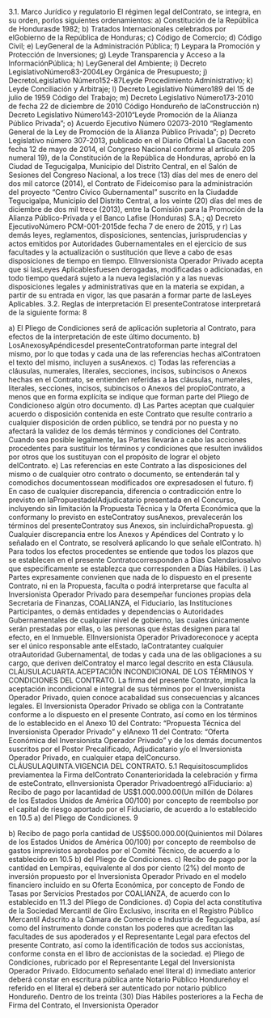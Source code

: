 3.1. Marco Jurídico y regulatorio
El régimen legal delContrato, se integra, en su orden, porlos siguientes ordenamientos:
a) Constitución de la República de Hondurasde 1982;
b) Tratados Internacionales celebrados por elGobierno de la República de Honduras;
c) Código de Comercio;
d) Código Civil;
e) LeyGeneral de la Administración Pública;
f) Leypara la Promoción y Protección de Inversiones;
g) Leyde Transparencia y Acceso a la InformaciónPública;
h) LeyGeneral del Ambiente;
i) Decreto LegislativoNúmero83-2004Ley Orgánica de Presupuesto;
j) DecretoLegislativo Número152-87Leyde Procedimiento Administrativo;
k) Leyde Conciliación y Arbitraje;
l) Decreto Legislativo Número189 del 15 de julio de 1959 Código del Trabajo;
m) Decreto Legislativo Número173-2010 de fecha 22 de diciembre de 2010 Código Hondureño de laConstrucción
n) Decreto Legislativo Número143-2010“Leyde Promoción de la Alianza Público Privada”;
o) Acuerdo Ejecutivo Número 02073-2010 “Reglamento General de la Ley de Promoción de la Alianza Público
Privada”;
p) Decreto Legislativo número 307-2013, publicado en el Diario Oficial La Gaceta con fecha 12 de mayo de 2014,
el Congreso Nacional conforme al artículo 205 numeral 19), de la Constitución de la República de Honduras,
aprobó en la Ciudad de Tegucigalpa, Municipio del Distrito Central, en el Salón de Sesiones del Congreso
Nacional, a los trece (13) días del mes de enero del dos mil catorce (2014), el Contrato de Fideicomiso para la
administración del proyecto “Centro Cívico Gubernamental” suscrito en la Ciudadde Tegucigalpa, Municipio del
Distrito Central, a los veinte (20) días del mes de diciembre de dos mil trece (2013), entre la Comisión para la
Promoción de la Alianza Público-Privada y el Banco Lafise (Honduras) S.A.;
q) Decreto EjecutivoNúmero PCM-001-2015de fecha 7 de enero de 2015, y
r) Las demás leyes, reglamentos, disposiciones, sentencias, jurisprudencias y actos emitidos por Autoridades
Gubernamentales en el ejercicio de sus facultades y la actualización o sustitución que lleve a cabo de esas
disposiciones de tiempo en tiempo.
ElInversionista Operador Privado acepta que si lasLeyes Aplicablesfuesen derogadas, modificadas o adicionadas, en
todo tiempo quedará sujeto a la nueva legislación y a las nuevas disposiciones legales y administrativas que en la
materia se expidan, a partir de su entrada en vigor, las que pasarán a formar parte de lasLeyes Aplicables.
3.2. Reglas de interpretación
El presenteContratose interpretará de la siguiente forma:
8

a) El Pliego de Condiciones será de aplicación supletoria al Contrato, para efectos de la interpretación de este
último documento.
b) LosAnexosyApéndicesdel presenteContratoforman parte integral del mismo, por lo que todas y cada una de
las referencias hechas alContratoen el texto del mismo, incluyen a susAnexos.
c) Todas las referencias a cláusulas, numerales, literales, secciones, incisos, subincisos o Anexos hechas en el
Contrato, se entienden referidas a las cláusulas, numerales, literales, secciones, incisos, subincisos o Anexos
del propioContrato, a menos que en forma explícita se indique que forman parte del Pliego de Condicioneso
algún otro documento.
d) Las Partes aceptan que cualquier acuerdo o disposición contenida en este Contrato que resulte contrario a
cualquier disposición de orden público, se tendrá por no puesta y no afectará la validez de los demás términos
y condiciones del Contrato. Cuando sea posible legalmente, las Partes llevarán a cabo las acciones
procedentes para sustituir los términos y condiciones que resulten inválidos por otros que los sustituyan con el
propósito de lograr el objeto delContrato.
e) Las referencias en este Contrato a las disposiciones del mismo o de cualquier otro contrato o documento, se
entenderán tal y comodichos documentossean modificados ore expresadosen el futuro.
f) En caso de cualquier discrepancia, diferencia o contradicción entre lo previsto en laPropuestadelAdjudicatario
presentada en el Concurso, incluyendo sin limitación la Propuesta Técnica y la Oferta Económica que la
conformany lo previsto en esteContratoy susAnexos, prevalecerán los términos del presenteContratoy sus
Anexos, sin incluirdichaPropuesta.
g) Cualquier discrepancia entre los Anexos y Apéndices del Contrato y lo señalado en el Contrato, se resolverá
aplicando lo que señale elContrato.
h) Para todos los efectos procedentes se entiende que todos los plazos que se establecen en el presente
Contratocorresponden a Días Calendariosalvo que específicamente se establezca que corresponden a Días
Hábiles.
i) Las Partes expresamente convienen que nada de lo dispuesto en el presente Contrato, ni en la Propuesta,
faculta o podrá interpretarse que faculta al Inversionista Operador Privado para desempeñar funciones propias
dela Secretaria de Finanzas, COALIANZA, el Fiduciario, las Instituciones Participantes, o demás entidades y
dependencias o Autoridades Gubernamentales de cualquier nivel de gobierno, las cuales únicamente serán
prestadas por ellas, o las personas que éstas designen para tal efecto, en el Inmueble.
ElInversionista Operador Privadoreconoce y acepta ser el único responsable ante elEstado, laContratantey cualquier
otraAutoridad Gubernamental, de todas y cada una de las obligaciones a su cargo, que deriven delContratoy el marco
legal descrito en esta Cláusula.
CLÁUSULACUARTA.ACEPTACIÓN INCONDICIONAL DE LOS TÉRMINOS Y CONDICIONES DEL CONTRATO.
La firma del presente Contrato, implica la aceptación incondicional e integral de sus términos por el Inversionista
Operador Privado, quien conoce acabalidad sus consecuencias y alcances legales.
El Inversionista Operador Privado se obliga con la Contratante conforme a lo dispuesto en el presente Contrato, así
como en los términos de lo establecido en el Anexo 10 del Contrato: “Propuesta Técnica del Inversionista
Operador Privado” y elAnexo 11 del Contrato: “Oferta Económica del Inversionista Operador Privado” y de los
demás documentos suscritos por el Postor Precalificado, Adjudicatario y/o el Inversionista Operador Privado, en
cualquier etapa delConcurso.
CLÁUSULAQUINTA.VIGENCIA DEL CONTRATO.
5.1 Requisitoscumplidos previamentea la Firma delContrato
Conanterioridada la celebración y firma de esteContrato, elInversionista Operador Privadoentregó alFiduciario:
a) Recibo de pago por lacantidad de US$1.000.000.00(Un millón de Dólares de los Estados Unidos de
América 00/100) por concepto de reembolso por el capital de riesgo aportado por el Fiduciario, de
acuerdo a lo establecido en 10.5 a) del Pliego de Condiciones.
9

b) Recibo de pago porla cantidad de US$500.000.00(Quinientos mil Dólares de los Estados Unidos de
América 00/100) por concepto de reembolso de gastos imprevistos aprobados por el Comité Técnico,
de acuerdo a lo establecido en 10.5 b) del Pliego de Condiciones.
c) Recibo de pago por la cantidad en Lempiras, equivalente al dos por ciento (2%) del monto de
inversión propuesto por el Inversionista Operador Privado en el modelo financiero incluido en su
Oferta Económica, por concepto de Fondo de Tasas por Servicios Prestados por COALIANZA, de
acuerdo con lo establecido en 11.3 del Pliego de Condiciones.
d) Copia del acta constitutiva de la Sociedad Mercantil de Giro Exclusivo, inscrita en el Registro Público
Mercantil Adscrito a la Cámara de Comercio e Industria de Tegucigalpa, así como del instrumento
donde constan los poderes que acreditan las facultades de sus apoderados y el Representante Legal
para efectos del presente Contrato, así como la identificación de todos sus accionistas, conforme
consta en el libro de accionistas de la sociedad.
e) Pliego de Condiciones, rubricado por el Representante Legal del Inversionista Operador Privado.
Eldocumento señalado enel literal d) inmediato anterior deberá constar en escritura pública ante Notario Público
Hondureñoy el referido en el literal e) deberá ser autenticado por notario público Hondureño.
Dentro de los treinta (30) Días Hábiles posteriores a la Fecha de Firma del Contrato, el Inversionista Operador
